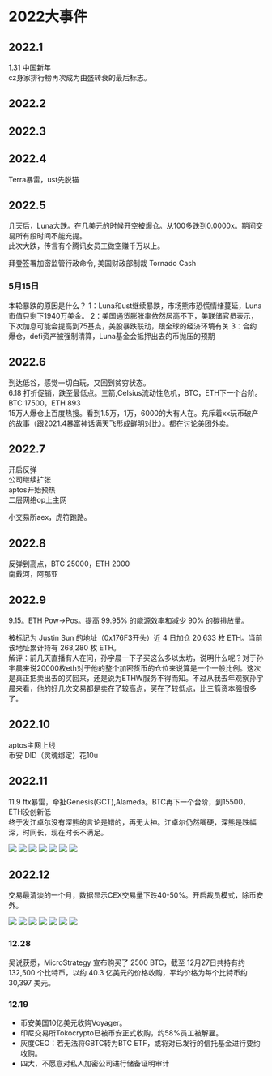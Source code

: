 # 2022大事件

## 2022.1
1.31 中国新年  
cz身家排行榜再次成为由盛转衰的最后标志。

## 2022.2

## 2022.3


## 2022.4
Terra暴雷，ust先脱锚

## 2022.5
几天后，Luna大跌。在几美元的时候开空被爆仓。从100多跌到0.0000x。期间交易所有段时间不能充提。  
此次大跌，传言有个腾讯女员工做空赚千万以上。  

拜登签署加密监管行政命令, 美国财政部制裁 Tornado Cash  

### 5月15日
本轮暴跌的原因是什么？
1：Luna和ust继续暴跌，市场熊市恐慌情绪蔓延，Luna市值只剩下1940万美金。
2：美国通货膨胀率依然居高不下，美联储官员表示，下次加息可能会提高到75基点，美股暴跌联动，跟全球的经济环境有关
3：合约爆仓，defi资产被强制清算，Luna基金会抵押出去的币抛压的预期

## 2022.6
到达低谷，感觉一切白玩，又回到贫穷状态。  
6.18 打折促销，跌至最低点。三箭,Celsius流动性危机，BTC，ETH下一个台阶。BTC 17500，ETH 893  
15万人爆仓上百度热搜。看到1.5万，1万，6000的大有人在。充斥着xx玩币破产的故事（跟2021.4暴富神话满天飞形成鲜明对比）。都在讨论美团外卖。


## 2022.7
开启反弹  
公司继续扩张  
aptos开始预热  
二层网络op上主网  

小交易所aex，虎符跑路。

## 2022.8
反弹到高点，BTC 25000，ETH 2000  
南戴河，阿那亚

## 2022.9
9.15。ETH Pow->Pos。提高 99.95% 的能源效率和减少 90% 的碳排放量。  

被标记为 Justin Sun 的地址（0x176F3开头）近 4 日加仓 20,633 枚 ETH。当前该地址累计持有 268,280 枚 ETH。  
解评：前几天直播有人在问，孙宇晨一下子买这么多以太坊，说明什么呢？对于孙宇晨来说20000枚eth对于他的整个加密货币的仓位来说算是一个一般比例。这次是真正把卖出去的买回来，还是说为ETHW服务不得而知。不过从我去年观察孙宇晨来看，他的好几次交易都是卖在了较高点，买在了较低点，比三箭资本强很多了。


## 2022.10
aptos主网上线  
币安 DID（灵魂绑定）花10u

## 2022.11
11.9 ftx暴雷，牵扯Genesis(GCT),Alameda。BTC再下一个台阶，到15500，ETH没创新低  
终于发江卓尔没有深熊的言论是错的，再无大神。江卓尔仍然嘴硬，深熊是跌幅深，时间长，现在时长不满足。


![](./2022/2022-11-17-1.png "")
![](./2022/2022-11-17-2.png "")
![](./2022/2022-11-21-1.jpeg "")
![](./2022/2022-11-23-1.jpeg "")
![](./2022/2022-11-22-2.jpeg "")
![](./2022/2022-11-30-1.jpeg "")
![](./2022/2022-11-30-1.png "")


## 2022.12
交易最清淡的一个月，数据显示CEX交易量下跌40-50%。开启裁员模式，除币安外。

![](./2022/2022-12-02-1.jpeg "")
![](./2022/2022-12-05-1.jpeg "")
![](./2022/2022-12-06-1.jpeg "")
![](./2022/2022-12-08-1.jpeg "")
![](./2022/2022-12-15-1.jpeg "")
![](./2022/2022-12-16-1.jpeg "")
![](./2022/2022-12-16-2.jpeg "")


### 12.28  
吴说获悉，MicroStrategy 宣布购买了 2500 BTC，截至 12月27日共持有约 132,500 个比特币，以约 40.3 亿美元的价格收购，平均价格为每个比特币约 30,397 美元。

### 12.19
- 币安美国10亿美元收购Voyager。
- 印尼交易所Tokocrypto已被币安正式收购，约58%员工被解雇。
- 灰度CEO：若无法将GBTC转为BTC ETF，或将对已发行的信托基金进行要约收购。
- 四大，不愿意对私人加密公司进行储备证明审计